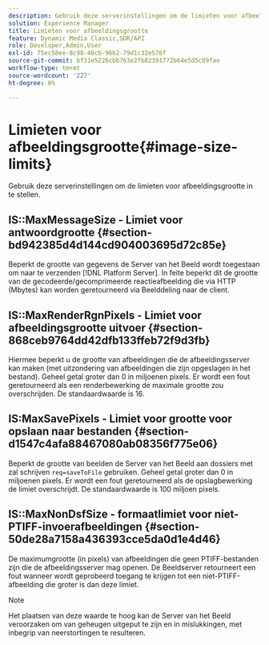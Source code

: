```yaml
---
description: Gebruik deze serverinstellingen om de limieten voor afbeeldingsgrootte in te stellen.
solution: Experience Manager
title: Limieten voor afbeeldingsgrootte
feature: Dynamic Media Classic,SDK/API
role: Developer,Admin,User
exl-id: 75ec58ee-8c98-46cb-96b2-79d1c32e576f
source-git-commit: bf31e5226cbb763e2fb82391772b64e5d5c89fae
workflow-type: tm+mt
source-wordcount: '227'
ht-degree: 0%

---
```


# Limieten voor afbeeldingsgrootte{#image-size-limits}

Gebruik deze serverinstellingen om de limieten voor afbeeldingsgrootte in te stellen.

## IS::MaxMessageSize - Limiet voor antwoordgrootte {#section-bd942385d4d144cd904003695d72c85e}

Beperkt de grootte van gegevens de Server van het Beeld wordt toegestaan om naar te verzenden [!DNL Platform Server]. In feite beperkt dit de grootte van de gecodeerde/gecomprimeerde reactieafbeelding die via HTTP (Mbytes) kan worden geretourneerd via Beelddeling naar de client.

## IS::MaxRenderRgnPixels - Limiet voor afbeeldingsgrootte uitvoer {#section-868ceb9764dd42dfb133ffeb72f9d3fb}

Hiermee beperkt u de grootte van afbeeldingen die de afbeeldingsserver kan maken (met uitzondering van afbeeldingen die zijn opgeslagen in het bestand). Geheel getal groter dan 0 in miljoenen pixels. Er wordt een fout geretourneerd als een renderbewerking de maximale grootte zou overschrijden. De standaardwaarde is 16.

## IS:MaxSavePixels - Limiet voor grootte voor opslaan naar bestanden {#section-d1547c4afa88467080ab08356f775e06}

Beperkt de grootte van beelden de Server van het Beeld aan dossiers met zal schrijven `req=saveToFile` gebruiken. Geheel getal groter dan 0 in miljoenen pixels. Er wordt een fout geretourneerd als de opslagbewerking de limiet overschrijdt. De standaardwaarde is 100 miljoen pixels.

## IS::MaxNonDsfSize - formaatlimiet voor niet-PTIFF-invoerafbeeldingen {#section-50de28a7158a436393cce5da0d1e4d46}

De maximumgrootte (in pixels) van afbeeldingen die geen PTIFF-bestanden zijn die de afbeeldingsserver mag openen. De Beeldserver retourneert een fout wanneer wordt geprobeerd toegang te krijgen tot een niet-PTIFF-afbeelding die groter is dan deze limiet.

>[!NOTE]
>
>Het plaatsen van deze waarde te hoog kan de Server van het Beeld veroorzaken om van geheugen uitgeput te zijn en in mislukkingen, met inbegrip van neerstortingen te resulteren.
